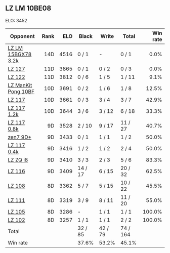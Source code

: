 ## LZ LM 10BE08 ##

ELO: 3452

Opponent | Rank | ELO | Black | Write | Total | Win rate
---------|-----:|----:|-------|-------|-------|-------:
[LZ LM 15BGX78 3.2k](LZ%20LM%2015BGX78%203.2k.md) | 14D | 4516 | 0 / 1 | - | 0 / 1 | 0.0%
[LZ 127](LZ%20127.md) | 11D | 3865 | 0 / 1 | 0 / 2 | 0 / 3 | 0.0%
[LZ 122](LZ%20122.md) | 11D | 3812 | 0 / 6 | 1 / 5 | 1 / 11 | 9.1%
[LZ ManKit Pong 10BF](LZ%20ManKit%20Pong%2010BF.md) | 10D | 3691 | 0 / 2 | 1 / 6 | 1 / 8 | 12.5%
[LZ 117](LZ%20117.md) | 10D | 3661 | 0 / 3 | 3 / 4 | 3 / 7 | 42.9%
[LZ 117 1.2k](LZ%20117%201.2k.md) | 10D | 3644 | 3 / 6 | 3 / 12 | 6 / 18 | 33.3%
[LZ 117 0.8k](LZ%20117%200.8k.md) | 9D | 3528 | 2 / 10 | 9 / 17 | 11 / 27 | 40.7%
[zen7 9D+](zen7%209D+.md) | 9D | 3433 | 0 / 1 | 1 / 1 | 1 / 2 | 50.0%
[LZ 117 0.4k](LZ%20117%200.4k.md) | 9D | 3416 | 1 / 2 | 1 / 2 | 2 / 4 | 50.0%
[LZ ZQ i8](LZ%20ZQ%20i8.md) | 9D | 3410 | 3 / 3 | 2 / 3 | 5 / 6 | 83.3%
[LZ 116](LZ%20116.md) | 9D | 3409 | 14 / 17 | 6 / 15 | 20 / 32 | 62.5%
[LZ 108](LZ%20108.md) | 8D | 3362 | 5 / 7 | 5 / 15 | 10 / 22 | 45.5%
[LZ 111](LZ%20111.md) | 8D | 3319 | 3 / 9 | 8 / 11 | 11 / 20 | 55.0%
[LZ 105](LZ%20105.md) | 8D | 3286 | - | 1 / 1 | 1 / 1 | 100.0%
[LZ 102](LZ%20102.md) | 8D | 3257 | 1 / 1 | 1 / 1 | 2 / 2 | 100.0%
Total | | | 32 / 85 | 42 / 79 | 74 / 164 | 
Win rate| | | 37.6% | 53.2% | 45.1% | 
